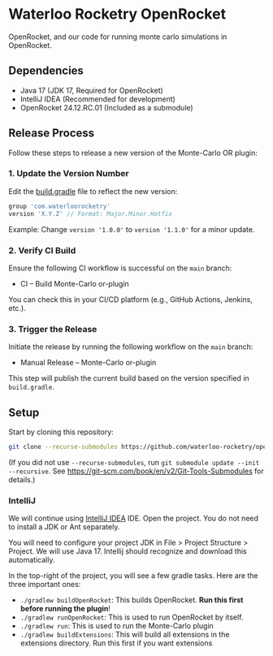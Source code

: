 # Waterloo Rocketry OpenRocket

OpenRocket, and our code for running monte carlo simulations in OpenRocket.

## Dependencies
- Java 17 (JDK 17, Required for OpenRocket)
- IntelliJ IDEA (Recommended for development)
- OpenRocket 24.12.RC.01 (Included as a submodule)

## Release Process

Follow these steps to release a new version of the Monte-Carlo OR plugin:

### 1. Update the Version Number
Edit the [build.gradle](build.gradle#L8) file to reflect the new version:

```gradle
group 'com.waterloorocketry'
version 'X.Y.Z' // Format: Major.Minor.Hotfix
```

Example: Change `version '1.0.0'` to `version '1.1.0'` for a minor update.

### 2. Verify CI Build
Ensure the following CI workflow is successful on the `main` branch:

- CI – Build Monte-Carlo or-plugin

You can check this in your CI/CD platform (e.g., GitHub Actions, Jenkins, etc.).

### 3. Trigger the Release
Initiate the release by running the following workflow on the `main` branch:

- Manual Release – Monte-Carlo or-plugin

This step will publish the current build based on the version specified in `build.gradle`.


## Setup

Start by cloning this repository:

```sh
git clone --recurse-submodules https://github.com/waterloo-rocketry/openrocket
```

(If you did not use `--recurse-submodules`, run `git submodule update --init --recursive`. See
https://git-scm.com/book/en/v2/Git-Tools-Submodules for details.)

### IntelliJ

We will continue using [IntelliJ IDEA](https://www.jetbrains.com/idea/) IDE. Open the project.
You do not need to install a JDK or Ant separately.

You will need to configure your project JDK in File > Project Structure > Project. We will use Java 17. 
Intellij should recognize and download this automatically.

In the top-right of the project, you will see a few gradle tasks. Here are the three important ones:
- `./gradlew buildOpenRocket`: This builds OpenRocket. **Run this first before running the plugin**!
- `./gradlew runOpenRocket`: This is used to run OpenRocket by itself.
- `./gradlew run`: This is used to run the Monte-Carlo plugin
- `./gradlew buildExtensions`: This will build all extensions in the extensions directory. Run this first if you want extensions
